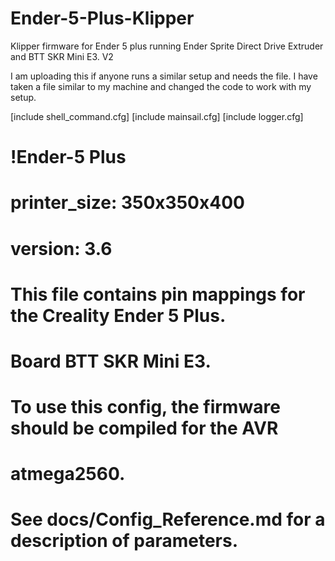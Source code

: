 # Ender-5-Plus-Klipper
Klipper firmware for Ender 5 plus running Ender Sprite Direct Drive Extruder and BTT SKR Mini E3. V2

I am uploading this if anyone runs a similar setup and needs the file. I have taken a file similar to my machine and changed the code to work with my setup. 

[include shell_command.cfg]
[include mainsail.cfg]
[include logger.cfg]
# !Ender-5 Plus
# printer_size: 350x350x400
# version: 3.6
# This file contains pin mappings for the Creality Ender 5 Plus.
# Board  BTT SKR Mini E3.
# To use this config, the firmware should be compiled for the AVR
# atmega2560.

# See docs/Config_Reference.md for a description of parameters.

